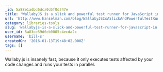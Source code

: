 ```yaml
---
_id: 5a88e1adbd6dca0d5f0d247e
title: "WallabyJS is a slick and powerful test runner for JavaScript in your IDE or Editor"
url: 'http://www.hanselman.com/blog/WallabyJSIsASlickAndPowerfulTestRunnerForJavaScriptInYourIDEOrEditor.aspx'
category: libraries-tools
slug: 'wallabyjs-is-a-slick-and-powerful-test-runner-for-javascript-in-your-ide-or-editor'
user_id: 5a83ce59d6eb0005c4ecda2c
username: 'bill-s'
createdOn: '2016-01-13T19:48:02.000Z'
tags: []
---
```


Wallaby.js is insanely fast, because it only executes tests affected by your code changes and runs your tests in parallel.
